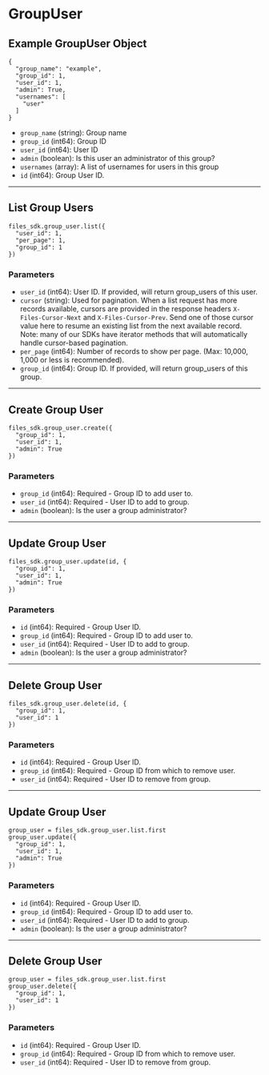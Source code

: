 # GroupUser

## Example GroupUser Object

```
{
  "group_name": "example",
  "group_id": 1,
  "user_id": 1,
  "admin": True,
  "usernames": [
    "user"
  ]
}
```

* `group_name` (string): Group name
* `group_id` (int64): Group ID
* `user_id` (int64): User ID
* `admin` (boolean): Is this user an administrator of this group?
* `usernames` (array): A list of usernames for users in this group
* `id` (int64): Group User ID.


---

## List Group Users

```
files_sdk.group_user.list({
  "user_id": 1,
  "per_page": 1,
  "group_id": 1
})
```

### Parameters

* `user_id` (int64): User ID.  If provided, will return group_users of this user.
* `cursor` (string): Used for pagination.  When a list request has more records available, cursors are provided in the response headers `X-Files-Cursor-Next` and `X-Files-Cursor-Prev`.  Send one of those cursor value here to resume an existing list from the next available record.  Note: many of our SDKs have iterator methods that will automatically handle cursor-based pagination.
* `per_page` (int64): Number of records to show per page.  (Max: 10,000, 1,000 or less is recommended).
* `group_id` (int64): Group ID.  If provided, will return group_users of this group.


---

## Create Group User

```
files_sdk.group_user.create({
  "group_id": 1,
  "user_id": 1,
  "admin": True
})
```

### Parameters

* `group_id` (int64): Required - Group ID to add user to.
* `user_id` (int64): Required - User ID to add to group.
* `admin` (boolean): Is the user a group administrator?


---

## Update Group User

```
files_sdk.group_user.update(id, {
  "group_id": 1,
  "user_id": 1,
  "admin": True
})
```

### Parameters

* `id` (int64): Required - Group User ID.
* `group_id` (int64): Required - Group ID to add user to.
* `user_id` (int64): Required - User ID to add to group.
* `admin` (boolean): Is the user a group administrator?


---

## Delete Group User

```
files_sdk.group_user.delete(id, {
  "group_id": 1,
  "user_id": 1
})
```

### Parameters

* `id` (int64): Required - Group User ID.
* `group_id` (int64): Required - Group ID from which to remove user.
* `user_id` (int64): Required - User ID to remove from group.


---

## Update Group User

```
group_user = files_sdk.group_user.list.first
group_user.update({
  "group_id": 1,
  "user_id": 1,
  "admin": True
})
```

### Parameters

* `id` (int64): Required - Group User ID.
* `group_id` (int64): Required - Group ID to add user to.
* `user_id` (int64): Required - User ID to add to group.
* `admin` (boolean): Is the user a group administrator?


---

## Delete Group User

```
group_user = files_sdk.group_user.list.first
group_user.delete({
  "group_id": 1,
  "user_id": 1
})
```

### Parameters

* `id` (int64): Required - Group User ID.
* `group_id` (int64): Required - Group ID from which to remove user.
* `user_id` (int64): Required - User ID to remove from group.
